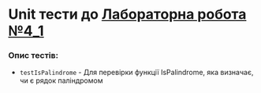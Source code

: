 # Unit тести до [Лабораторна робота №4_1](../../../../../main/java/org/university/lab1/README.md)

### Опис тестів:

- `testIsPalindrome` - Для перевірки функції IsPalindrome, яка визначає, чи є рядок паліндромом